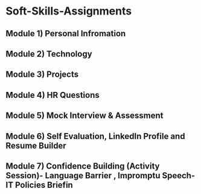 # Soft-Skills-Assignments
## Module 1) Personal Infromation
## Module 2) Technology
## Module 3) Projects
## Module 4) HR Questions
## Module 5) Mock Interview & Assessment
## Module 6) Self Evaluation, LinkedIn Profile and Resume Builder
## Module 7) Confidence Building (Activity Session)- Language Barrier , Impromptu Speech- IT Policies Briefin
